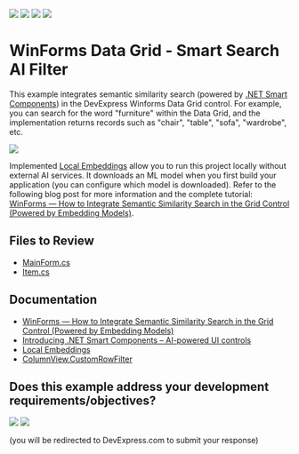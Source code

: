 <!-- default badges list -->
![](https://img.shields.io/endpoint?url=https://codecentral.devexpress.com/api/v1/VersionRange/810333307/24.1.2%2B)
[![](https://img.shields.io/badge/Open_in_DevExpress_Support_Center-FF7200?style=flat-square&logo=DevExpress&logoColor=white)](https://supportcenter.devexpress.com/ticket/details/T1236349)
[![](https://img.shields.io/badge/📖_How_to_use_DevExpress_Examples-e9f6fc?style=flat-square)](https://docs.devexpress.com/GeneralInformation/403183)
[![](https://img.shields.io/badge/💬_Leave_Feedback-feecdd?style=flat-square)](#does-this-example-address-your-development-requirementsobjectives)
<!-- default badges end -->

# WinForms Data Grid - Smart Search AI Filter

This example integrates semantic similarity search (powered by [.NET Smart Components](https://devblogs.microsoft.com/dotnet/introducing-dotnet-smart-components/)) in the DevExpress Winforms Data Grid control. For example, you can search for the word "furniture" within the Data Grid, and the implementation returns records such as "chair", "table", "sofa", "wardrobe", etc. 

![](https://community.devexpress.com/blogs/winforms/Smart_AI_Filter_iHEYORqKb0.gif)

Implemented [Local Embeddings](https://github.com/dotnet-smartcomponents/smartcomponents/blob/main/docs/local-embeddings.md) allow you to run this project locally without external AI services. It downloads an ML model when you first build your application (you can configure which model is downloaded). Refer to the following blog post for more information and the complete tutorial: [WinForms — How to Integrate Semantic Similarity Search in the Grid Control (Powered by Embedding Models)](https://community.devexpress.com/blogs/winforms/archive/2024/06/04/winforms-how-to-integrate-semantic-similarity-search-in-the-grid-control-powered-by-smartcomponents-local-embeddings.aspx).

## Files to Review

- [MainForm.cs](./CS/MainForm.cs)
- [Item.cs](./CS/Item.cs)

## Documentation

- [WinForms — How to Integrate Semantic Similarity Search in the Grid Control (Powered by Embedding Models)](https://community.devexpress.com/blogs/winforms/archive/2024/06/04/winforms-how-to-integrate-semantic-similarity-search-in-the-grid-control-powered-by-smartcomponents-local-embeddings.aspx)
- [Introducing .NET Smart Components – AI-powered UI controls](https://devblogs.microsoft.com/dotnet/introducing-dotnet-smart-components/)
- [Local Embeddings](https://github.com/dotnet-smartcomponents/smartcomponents/blob/main/docs/local-embeddings.md)
- [ColumnView.CustomRowFilter](https://docs.devexpress.com/WindowsForms/DevExpress.XtraGrid.Views.Base.ColumnView.CustomRowFilter)
<!-- feedback -->
## Does this example address your development requirements/objectives?

[<img src="https://www.devexpress.com/support/examples/i/yes-button.svg"/>](https://www.devexpress.com/support/examples/survey.xml?utm_source=github&utm_campaign=winforms-grid-smart-search-ai-filter&~~~was_helpful=yes) [<img src="https://www.devexpress.com/support/examples/i/no-button.svg"/>](https://www.devexpress.com/support/examples/survey.xml?utm_source=github&utm_campaign=winforms-grid-smart-search-ai-filter&~~~was_helpful=no)

(you will be redirected to DevExpress.com to submit your response)
<!-- feedback end -->
